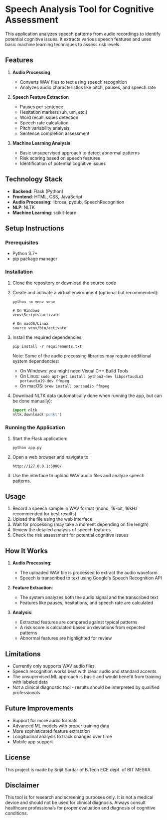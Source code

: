 # Speech Analysis Tool for Cognitive Assessment

This application analyzes speech patterns from audio recordings to identify potential cognitive issues. It extracts various speech features and uses basic machine learning techniques to assess risk levels.

## Features

1. **Audio Processing**
   - Converts WAV files to text using speech recognition
   - Analyzes audio characteristics like pitch, pauses, and speech rate

2. **Speech Feature Extraction**
   - Pauses per sentence
   - Hesitation markers (uh, um, etc.)
   - Word recall issues detection
   - Speech rate calculation
   - Pitch variability analysis
   - Sentence completion assessment

3. **Machine Learning Analysis**
   - Basic unsupervised approach to detect abnormal patterns
   - Risk scoring based on speech features
   - Identification of potential cognitive issues

## Technology Stack

- **Backend**: Flask (Python)
- **Frontend**: HTML, CSS, JavaScript
- **Audio Processing**: librosa, pydub, SpeechRecognition
- **NLP**: NLTK
- **Machine Learning**: scikit-learn

## Setup Instructions

### Prerequisites
- Python 3.7+
- pip package manager

### Installation

1. Clone the repository or download the source code

2. Create and activate a virtual environment (optional but recommended):
   ```
   python -m venv venv
   
   # On Windows
   venv\Scripts\activate
   
   # On macOS/Linux
   source venv/bin/activate
   ```

3. Install the required dependencies:
   ```
   pip install -r requirements.txt
   ```
   
   Note: Some of the audio processing libraries may require additional system dependencies:
   - On Windows: you might need Visual C++ Build Tools
   - On Linux: `sudo apt-get install python3-dev libportaudio2 portaudio19-dev ffmpeg`
   - On macOS: `brew install portaudio ffmpeg`

4. Download NLTK data (automatically done when running the app, but can be done manually):
   ```python
   import nltk
   nltk.download('punkt')
   ```

### Running the Application

1. Start the Flask application:
   ```
   python app.py
   ```

2. Open a web browser and navigate to:
   ```
   http://127.0.0.1:5000/
   ```

3. Use the interface to upload WAV audio files and analyze speech patterns.

## Usage

1. Record a speech sample in WAV format (mono, 16-bit, 16kHz recommended for best results)
2. Upload the file using the web interface
3. Wait for processing (may take a moment depending on file length)
4. Review the detailed analysis of speech features
5. Check the risk assessment for potential cognitive issues

## How It Works

1. **Audio Processing**:
   - The uploaded WAV file is processed to extract the audio waveform
   - Speech is transcribed to text using Google's Speech Recognition API

2. **Feature Extraction**:
   - The system analyzes both the audio signal and the transcribed text
   - Features like pauses, hesitations, and speech rate are calculated

3. **Analysis**:
   - Extracted features are compared against typical patterns
   - A risk score is calculated based on deviations from expected patterns
   - Abnormal features are highlighted for review

## Limitations

- Currently only supports WAV audio files
- Speech recognition works best with clear audio and standard accents
- The unsupervised ML approach is basic and would benefit from training with labeled data
- Not a clinical diagnostic tool - results should be interpreted by qualified professionals

## Future Improvements

- Support for more audio formats
- Advanced ML models with proper training data
- More sophisticated feature extraction
- Longitudinal analysis to track changes over time
- Mobile app support

## License

This project is made by Srijit Sardar of B.Tech ECE dept. of BIT MESRA.

## Disclaimer

This tool is for research and screening purposes only. It is not a medical device and should not be used for clinical diagnosis. Always consult healthcare professionals for proper evaluation and diagnosis of cognitive conditions. 
